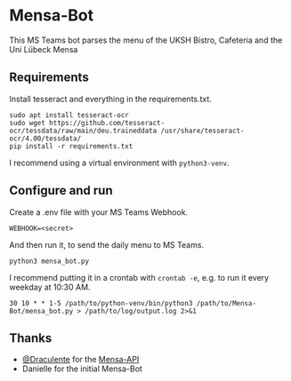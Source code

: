 # Mensa-Bot
This MS Teams bot parses the menu of the UKSH Bistro, Cafeteria and the Uni Lübeck Mensa

## Requirements

Install tesseract and everything in the requirements.txt.
```
sudo apt install tesseract-ocr
sudo wget https://github.com/tesseract-ocr/tessdata/raw/main/deu.traineddata /usr/share/tesseract-ocr/4.00/tessdata/
pip install -r requirements.txt
```
I recommend using a virtual environment with `python3-venv`.

## Configure and run

Create a .env file with your MS Teams Webhook.
```
WEBHOOK=<secret>
```

And then run it, to send the daily menu to MS Teams.
```
python3 mensa_bot.py
```

I recommend putting it in a crontab with `crontab -e`, e.g. to run it every weekday at 10:30 AM.
```
30 10 * * 1-5 /path/to/python-venv/bin/python3 /path/to/Mensa-Bot/mensa_bot.py > /path/to/log/output.log 2>&1
```

## Thanks

- [@Draculente](https://github.com/Draculente) for the [Mensa-API](https://github.com/Draculente/mensa-api)
- Danielle for the initial Mensa-Bot